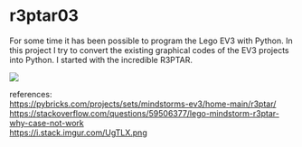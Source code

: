 # r3ptar03

For some time it has been possible to program the Lego EV3 with Python.
In this project I try to convert the existing graphical codes of the EV3 projects into Python. 
I started with the incredible R3PTAR.

<img src=https://i.stack.imgur.com/UgTLX.png>

references: <br>
https://pybricks.com/projects/sets/mindstorms-ev3/home-main/r3ptar/ <br>
https://stackoverflow.com/questions/59506377/lego-mindstorm-r3ptar-why-case-not-work <br>
https://i.stack.imgur.com/UgTLX.png
